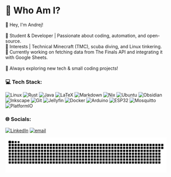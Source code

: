 # 💫 Who Am I?
👋 Hey, I'm Andrej!<br><br>🔹 Student & Developer | Passionate about coding, automation, and open-source.<br>🔹 Interests | Technical Minecraft (TMC), scuba diving, and Linux tinkering.<br>🔹 Currently working on fetching data from The Finals API and integrating it with Google Sheets.<br><br>🚀 Always exploring new tech & small coding projects!

### 💻 Tech Stack:
![Linux](https://img.shields.io/badge/linux-%23FCC624.svg?style=for-the-badge&logo=linux&logoColor=black)  ![Rust](https://img.shields.io/badge/rust-%23000000.svg?style=for-the-badge&logo=rust&logoColor=white)  ![Java](https://img.shields.io/badge/java-%23ED8B00.svg?style=for-the-badge&logo=openjdk&logoColor=white)  ![LaTeX](https://img.shields.io/badge/latex-%23008080.svg?style=for-the-badge&logo=latex&logoColor=white)  ![Markdown](https://img.shields.io/badge/markdown-%23000000.svg?style=for-the-badge&logo=markdown&logoColor=white)  ![Nix](https://img.shields.io/badge/NIX-5277C3.svg?style=for-the-badge&logo=NixOS&logoColor=white)  ![Ubuntu](https://img.shields.io/badge/ubuntu-%23E95420.svg?style=for-the-badge&logo=ubuntu&logoColor=white)  ![Obsidian](https://img.shields.io/badge/Obsidian-%235856D6.svg?style=for-the-badge&logo=obsidian&logoColor=white)  ![Inkscape](https://img.shields.io/badge/Inkscape-e0e0e0?style=for-the-badge&logo=inkscape&logoColor=080A13)  ![Git](https://img.shields.io/badge/git-%23F05033.svg?style=for-the-badge&logo=git&logoColor=white)  ![Jellyfin](https://img.shields.io/badge/jellyfin-%23000B25.svg?style=for-the-badge&logo=Jellyfin&logoColor=00A4DC)  ![Docker](https://img.shields.io/badge/docker-%230db7ed.svg?style=for-the-badge&logo=docker&logoColor=white)  ![Arduino](https://img.shields.io/badge/-Arduino-00979D?style=for-the-badge&logo=Arduino&logoColor=white)  ![ESP32](https://img.shields.io/badge/ESP32-%23000000.svg?style=for-the-badge&logo=espressif&logoColor=white)  ![Mosquitto](https://img.shields.io/badge/mosquitto-%233C5280.svg?style=for-the-badge&logo=eclipsemosquitto&logoColor=white)  ![PlatformIO](https://img.shields.io/badge/PlatformIO-%23222.svg?style=for-the-badge&logo=platformio&logoColor=%23f5822a)  


### 🌐 Socials:
[![LinkedIn](https://img.shields.io/badge/LinkedIn-%230077B5.svg?logo=linkedin&logoColor=white)](https://linkedin.com/in/andrej-vencelj-b96113266) [![email](https://img.shields.io/badge/Email-D14836?logo=gmail&logoColor=white)](mailto:andrej.vencelj.007@gmail.com) 

<picture>
  <source media="(prefers-color-scheme: dark)" srcset="https://raw.githubusercontent.com/andrejfox/andrejfox/output/github-snake-dark.svg" />
  <source media="(prefers-color-scheme: light)" srcset="https://raw.githubusercontent.com/andrejfox/andrejfox/output/github-snake.svg" />
  <img alt="github-snake" src="https://raw.githubusercontent.com/andrejfox/andrejfox/output/github-snake.svg" />
</picture>
